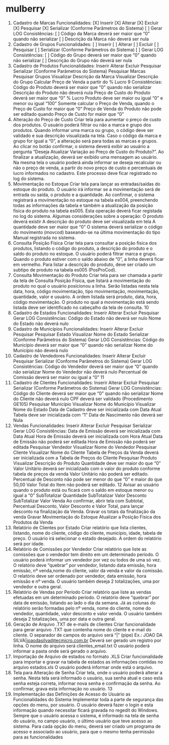 # mulberry

1. Cadastro de Marcas
Funcionalidades:
[X] Inserir
[X] Alterar
[X] Excluir
[X] Pesquisar
[X] Serializar (Conforme Parâmetros do Sistema)
[ ] Gerar LOG
Consistências:
[ ] Código da Marca deverá ser maior que “0” quando não serializar
[ ] Descrição da Marca não deverá ser nula
2. Cadastro de Grupos
Funcionalidades:
[ ] Inserir
[ ] Alterar
[ ] Excluir
[ ] Pesquisar
[ ] Serializar (Conforme Parâmetros do Sistema)
[ ] Gerar LOG
Consistências:
[ ] Código do Grupo deverá ser maior que “0” quando não serializar
[ ] Descrição do Grupo não deverá ser nula
3. Cadastro de Produtos
Funcionalidades:
 Inserir
 Alterar
 Excluir
 Pesquisar
 Serializar (Conforme Parâmetros do Sistema)
 Pesquisar Marcas
 Pesquisar Grupos
 Visualizar Descrição da Marca
 Visualizar Descrição do Grupo
 Calcular Preço de Venda a partir do % Lucro
9
Consistências:
 Código do Produto deverá ser maior que “0” quando não serializar
 Descrição do Produto não deverá nula
 Preço de Custo do Produto deverá ser maior que “0”
 % Lucro Produto deve ser maior ou igual “0” e menor ou igual “100”
 Somente calcular o Preço de Venda, quando o Preço de Custo for maior que “0”
 Preço de Venda do Produto não pode ser editado quando Preço de Custo for maior que
“0”
4. Alteração do Preço de Custo
Criar tela para aumentar o preço de custo dos produtos. O usuário poderá filtrar ou não a
marca e grupo dos produtos. Quando informar uma marca ou grupo, o código deve ser validado
e sua descrição visualizada na tela. Caso o código da marca e grupo for igual a “0”, a alteração
será para todas as marcas e grupos. Ao clicar no botão confirmar, o sistema deverá exibir ao
usuário a pergunta “Deseja Atualizar Variação ao Preço de Custo do Produto?”. Ao finalizar a
atualização, deverá ser exibido uma mensagem ao usuário. Na mesma tela o usuário poderá
ainda informar se deseja recalcular ou não o preço de venda, a partir do novo preço de custo e
percentuais de lucro informados no cadastro. Este processo deve ficar registrado no log do
sistema.
5. Movimentação no Estoque
Criar tela para lançar as entradas/saídas do estoque do produto. O usuário irá informar se a
movimentação será de entrada ou saída, o produto e a quantidade. Ao confirmar, o sistema
registrará a movimentação no estoque na tabela es004, preenchendo todas as informações da
tabela e também a atualização da posição física do produto na tabela es005. Esta operação
deverá ficar registada no log do sistema.
Algumas considerações sobre a operação:
O produto deverá existir
A descrição do produto deve ser visualizada em tela
A quantidade deve ser maior que “0”
O sistema deverá serializar o código do movimento (movcod) baseando-se na última
movimentação do tipo Manual registrada no sistema.
6. Consulta Posição Física
Criar tela para consultar a posição física dos produtos, listando o código do produto, a descrição
do produto e o saldo do produto no estoque. O usuário poderá filtrar marca e grupo. Quando o
produto estiver com o saldo abaixo de “0”, a linha deverá ficar em vermelho.
Para listar a descrição do produto, deve ser criado um subtipo de produto na tabela es005
(PosProCod).
7. Consulta Movimentação do Produto
Criar tela para ser chamada a partir da tela de Consulta Posição Física, que listará a
movimentação do produto no qual o usuário posicionou a linha. Serão listadas nesta tela data,
hora, código movimentação, tipo movimentação, movimentação, quantidade, valor e usuário.
A ordem listada será produto, data, hora, código movimentação.
O produto no qual a movimentação está sendo listada deve ser identificado no cabeçalho da
tela de consulta.
10
8. Cadastro de Estados
Funcionalidades:
 Inserir
 Alterar
 Excluir
 Pesquisar
 Gerar LOG
Consistências:
 Código do Estado não deverá ser nulo
 Nome do Estado não deverá nulo
9. Cadastro de Municípios
Funcionalidades:
 Inserir
 Alterar
 Excluir
 Pesquisar
 Pesquisar Estado
 Visualizar Nome do Estado
 Serializar (Conforme Parâmetros do Sistema)
 Gerar LOG
Consistências:
 Código do Município deverá ser maior que “0” quando não serializar
 Nome do Município não deverá nulo
10. Cadastro de Vendedores
Funcionalidades:
 Inserir
 Alterar
 Excluir
 Pesquisar
 Serializar (Conforme Parâmetros do Sistema)
 Gerar LOG
Consistências:
 Código do Vendedor deverá ser maior que “0” quando não serializar
 Nome do Vendedor não deverá nulo
 Percentual de Comissão deverá ser maior ou igual a “0”
11
11. Cadastro de Clientes
Funcionalidades:
 Inserir
 Alterar
 Excluir
 Pesquisar
 Serializar (Conforme Parâmetros do Sistema)
 Gerar LOG
Consistências:
 Código do Cliente deverá ser maior que “0” quando não serializar
 Nome do Cliente não deverá nulo
 CPF deverá ser validado (Procedimento GE105)
 Pesquisar Município
 Visualizar Nome do Município
 Visualizar Nome do Estado
 Data de Cadastro deve ser inicializada com Data Atual
 Tabela deve ser inicializada com “1”
 Data de Nascimento não deverá ser Nula
12. Vendas
Funcionalidades:
 Inserir
 Alterar
 Excluir
 Pesquisar
 Serializar
 Gerar LOG
Consistências:
 Data de Emissão deverá ser inicializada com Data Atual
 Hora de Emissão deverá ser inicializada com Hora Atual
 Data de Emissão não poderá ser editada
 Hora de Emissão não poderá ser editada
 Pesquisar Vendedor
 Visualizar Nome do Vendedor
 Pesquisar Cliente
 Visualizar Nome do Cliente
 Tabela de Preços da Venda deverá ser inicializada com a Tabela de Preços do Cliente
 Pesquisar Produto
 Visualizar Descrição do Produto
 Quantidade deve ser maior do que “0”
 Valor Unitário deverá ser inicializado com o valor do produto conforme tabela de
preços da venda
 Valor Unitário não poderá ser editado.
 Percentual de Desconto não pode ser menor do que “0” e maior do que 50,00
 Valor Total do Item não poderá ser editado.
12
 Avisar ao usuário quando o produto está ou ficará com o saldo em estoque menor ou
igual a “0”
 SubTotalizar Quantidade
 SubTotalizar Valor Desconto
 SubTotalizar Valor Venda
 Ao confirmar, abrir tela com Subtotal, Percentual Desconto, Valor Desconto e Valor
Total, para lançar desconto na finalização da Venda.
 Gravar os totais da finalização da venda
 Gravar Movimentação do Estoque
 Atualizar a Posição Física dos Produtos da Venda
13. Relatório de Clientes por Estado
Criar relatório que lista clientes, listando, nome do cliente, código do cliente, município, idade,
tabela de preço. O usuário irá selecionar o estado desejado. A ordem do relatório será por idade.
14. Relatório de Comissões por Vendedor
Criar relatório que liste as comissões que o vendedor tem direito em um determinado período. O
usuário poderá informar um vendedor por vez ou todos de uma só vez. O relatório deve “quebrar”
por vendedor, listando data emissão, hora emissão, nº venda,nome do cliente, valor da venda e
valor da comissão. O relatório deve ser ordenado por vendedor, data emissão, hora emissão e nº
venda. O usuário também deseja 2 totalizações, uma por vendedor e outra geral.
15. Relatório de Vendas por Período
Criar relatório que liste as vendas efetuadas em um determinado período. O relatório deve
“quebrar” por data de emissão, listando ao lado o dia da semana. Já as colunas do relatório serão
formadas pelo nº venda, nome do cliente, nome do vendedor, quantidade, valor desconto e valor
venda. O usuário também deseja 2 totalizações, uma por data e outra geral.
16. Geração de Arquivo .TXT de e-mails de clientes
Criar funcionalidade para gerar arquivo .TXT que contenha nome do cliente e e-mail do cliente. O
separador de campos do arquivo será “|” (pipe) Ex.: JOAO DA SILVA|joaodasilva@tecmicro.com.br
Deverá ser gerado um registro por linha.
O nome do arquivo será clientes_email.txt
O usuário poderá informar a pasta onde será gerado o arquivo.
17. Importação de Arquivo de estados no formato .XLS
Criar funcionalidade para importar e gravar na tabela de estados as informações contidas no
arquivo estados.xls
O usuário poderá informar onde está o arquivo.
18. Tela para Alteração de Senha
Criar tela, onde o usuário poderá alterar a senha. Nesta tela será informado o usuário, sua senha
atual e caso esta senha esteja correta, informar nova senha e confirmação da senha. Ao confirmar,
grava esta informação no usuário.
13
19. Implementação das Definições de Acesso do Usuário as Funcionalidades do Sistema
Implementar toda a parte de segurança das opções do menu, por usuário. O usuário deverá fazer o
login e esta informação quando necessitar ficará gravada no regedit do Windows. Sempre que o
usuário acessa o sistema, é informado na tela de senha do usuário, no campo usuário, o último
usuário que teve acesso ao sistema. Para cada opção do menu, deverá ser criado um programa de
acesso e associado ao usuário, para que o mesmo tenha permissão para as funcionalidades